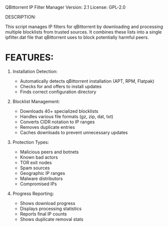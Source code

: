  QBittorrent IP Filter Manager
 Version: 2.1
 License: GPL-2.0

 DESCRIPTION:
 
 This script manages IP filters for qBittorrent by downloading and processing
 multiple blocklists from trusted sources. It combines these lists into a single
 ipfilter.dat file that qBittorrent uses to block potentially harmful peers.

# FEATURES:
 
 1. Installation Detection:
    - Automatically detects qBittorrent installation (APT, RPM, Flatpak)
    - Checks for and offers to install updates
    - Finds correct configuration directory

 2. Blocklist Management:
    - Downloads 40+ specialized blocklists
    - Handles various file formats (gz, zip, dat, txt)
    - Converts CIDR notation to IP ranges
    - Removes duplicate entries
    - Caches downloads to prevent unnecessary updates

 3. Protection Types:
    - Malicious peers and botnets
    - Known bad actors
    - TOR exit nodes
    - Spam sources
    - Geographic IP ranges
    - Malware distributors
    - Compromised IPs

 4. Progress Reporting:
    - Shows download progress
    - Displays processing statistics
    - Reports final IP counts
    - Shows duplicate removal stats
